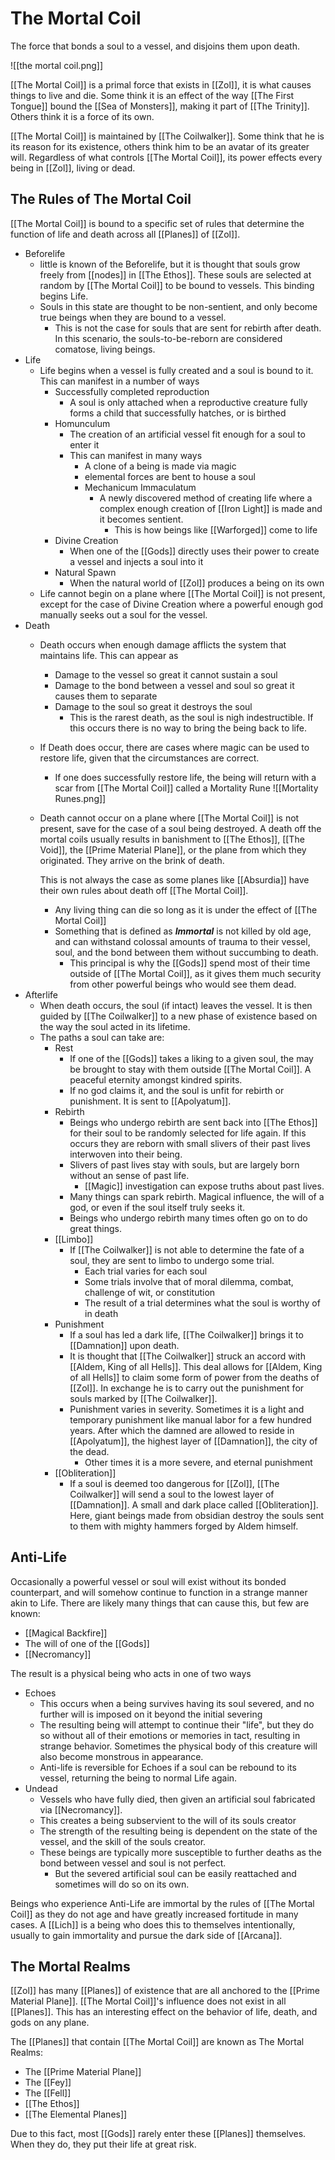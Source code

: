 # The Mortal Coil
The force that bonds a soul to a vessel, and disjoins them upon death.

![[the mortal coil.png]]

[[The Mortal Coil]] is a primal force that exists in [[Zol]], it is what causes things to live and die. Some think it is an effect of the way [[The First Tongue]] bound the [[Sea of Monsters]], making it part of [[The Trinity]]. Others think it is a force of its own.

[[The Mortal Coil]] is maintained by [[The Coilwalker]]. Some think that he is its reason for its existence, others think him to be an avatar of its greater will. Regardless of what controls [[The Mortal Coil]], its power effects every being in [[Zol]], living or dead.

## The Rules of The Mortal Coil
[[The Mortal Coil]] is bound to a specific set of rules that determine the function of life and death across all [[Planes]] of [[Zol]].
- Beforelife
	- little is known of the Beforelife, but it is thought that souls grow freely from [[nodes]] in [[The Ethos]]. These souls are selected at random by [[The Mortal Coil]] to be bound to vessels. This binding begins Life.
	- Souls in this state are thought to be non-sentient, and only become true beings when they are bound to a vessel.
		- This is not the case for souls that are sent for rebirth after death. In this scenario, the souls-to-be-reborn are considered comatose, living beings. 
- Life
	- Life begins when a vessel is fully created and a soul is bound to it. This can manifest in a number of ways
		- Successfully completed reproduction
			- A soul is only attached when a reproductive creature fully forms a child that successfully hatches, or is birthed
		- Homunculum
			- The creation of an artificial vessel fit enough for a soul to enter it
			- This can manifest in many ways
				- A clone of a being is made via magic
				- elemental forces are bent to house a soul
				- Mechanicum Immaculatum
					- A newly discovered method of creating life where a complex enough creation of [[Iron Light]] is made and it becomes sentient.
						- This is how beings like [[Warforged]] come to life
		- Divine Creation
			- When one of the [[Gods]] directly uses their power to create a vessel and injects a soul into it
		- Natural Spawn
			- When the natural world of [[Zol]] produces a being on its own
	- Life cannot begin on a plane where [[The Mortal Coil]] is not present, except for the case of Divine Creation where a powerful enough god manually seeks out a soul for the vessel.
- Death
	- Death occurs when enough damage afflicts the system that maintains life. This can appear as
		- Damage to the vessel so great it cannot sustain a soul
		- Damage to the bond between a vessel and soul so great it causes them to separate
		- Damage to the soul so great it destroys the soul
			- This is the rarest death, as the soul is nigh indestructible. If this occurs there is no way to bring the being back to life.
	- If Death does occur, there are cases where magic can be used to restore life, given that the circumstances are correct.
		- If one does successfully restore life, the being will return with a scar from [[The Mortal Coil]] called a Mortality Rune ![[Mortality Runes.png]]
	- Death cannot occur on a plane where [[The Mortal Coil]] is not present, save for the case of a soul being destroyed. A death off the mortal coils usually results in banishment to [[The Ethos]], [[The Void]], the [[Prime Material Plane]], or the plane from which they originated. They arrive on the brink of death. 
	  
	  This is not always the case as some planes like [[Absurdia]] have their own rules about death off [[The Mortal Coil]].
		- Any living thing can die so long as it is under the effect of [[The Mortal Coil]]
		- Something that is defined as ***Immortal*** is not killed by old age, and can withstand colossal amounts of trauma to their vessel, soul, and the bond between them without succumbing to death.
			- This principal is why the [[Gods]] spend most of their time outside of [[The Mortal Coil]], as it gives them much security from other powerful beings who would see them dead.
- Afterlife
	- When death occurs, the soul (if intact) leaves the vessel. It is then guided by [[The Coilwalker]] to a new phase of existence based on the way the soul acted in its lifetime.
	- The paths a soul can take are:
		- Rest
			- If one of the [[Gods]] takes a liking to a given soul, the may be brought to stay with them outside [[The Mortal Coil]]. A peaceful eternity amongst kindred spirits.
			- If no god claims it, and the soul is unfit for rebirth or punishment. It is sent to [[Apolyatum]].
		- Rebirth
			- Beings who undergo rebirth are sent back into [[The Ethos]] for their soul to be randomly selected for life again. If this occurs they are reborn with small slivers of their past lives interwoven into their being.
			- Slivers of past lives stay with souls, but are largely born without an sense of past life.
				- [[Magic]] investigation can expose truths about past lives.
			- Many things can spark rebirth. Magical influence, the will of a god, or even if the soul itself truly seeks it.
			- Beings who undergo rebirth many times often go on to do great things.
		- [[Limbo]]
			- If [[The Coilwalker]] is not able to determine the fate of a soul, they are sent to limbo to undergo some trial.
				- Each trial varies for each soul
				- Some trials involve that of moral dilemma, combat, challenge of wit, or constitution
				- The result of a trial determines what the soul is worthy of in death
		- Punishment
			- If a soul has led a dark life, [[The Coilwalker]] brings it to [[Damnation]] upon death.
			- It is thought that [[The Coilwalker]] struck an accord with [[Aldem, King of all Hells]]. This deal allows for [[Aldem, King of all Hells]] to claim some form of power from the deaths of [[Zol]]. In exchange he is to carry out the punishment for souls marked by [[The Coilwalker]].
			- Punishment varies in severity. Sometimes it is a light and temporary punishment like manual labor for a few hundred years. After which the damned are allowed to reside in [[Apolyatum]], the highest layer of [[Damnation]], the city of the dead.
				- Other times it is a more severe, and eternal punishment
		- [[Obliteration]]
			- If a soul is deemed too dangerous for [[Zol]], [[The Coilwalker]] will send a soul to the lowest layer of [[Damnation]]. A small and dark place called [[Obliteration]]. Here, giant beings made from obsidian destroy the souls sent to them with mighty hammers forged by Aldem himself.

## Anti-Life
Occasionally a powerful vessel or soul will exist without its bonded counterpart, and will somehow continue to function in a strange manner akin to Life. There are likely many things that can cause this, but few are known:
- [[Magical Backfire]]
- The will of one of the [[Gods]]
- [[Necromancy]]

The result is a physical being who acts in one of two ways
- Echoes
	- This occurs when a being survives having its soul severed, and no further will is imposed on it beyond the initial severing
	- The resulting being will attempt to continue their "life", but they do so without all of their emotions or memories in tact, resulting in strange behavior. Sometimes the physical body of this creature will also become monstrous in appearance.
	- Anti-life is reversible for Echoes if a soul can be rebound to its vessel, returning the being to normal Life again.
- Undead
	- Vessels who have fully died, then given an artificial soul fabricated via [[Necromancy]].
	- This creates a being subservient to the will of its souls creator
	- The strength of the resulting being is dependent on the state of the vessel, and the skill of the souls creator.
	- These beings are typically more susceptible to further deaths as the bond between vessel and soul is not perfect.
		- But the severed artificial soul can be easily reattached and sometimes will do so on its own.

Beings who experience Anti-Life are immortal by the rules of [[The Mortal Coil]] as they do not age and have greatly increased fortitude in many cases. A [[Lich]] is a being who does this to themselves intentionally, usually to gain immortality and pursue the dark side of [[Arcana]].


## The Mortal Realms
[[Zol]] has many [[Planes]] of existence that are all anchored to the [[Prime Material Plane]]. [[The Mortal Coil]]'s influence does not exist in all [[Planes]]. This has an interesting effect on the behavior of life, death, and gods on any plane.

The [[Planes]] that contain [[The Mortal Coil]] are known as The Mortal Realms:
- The [[Prime Material Plane]]
- The [[Fey]]
- The [[Fell]]
- [[The Ethos]]
- [[The Elemental Planes]]

Due to this fact, most [[Gods]] rarely enter these [[Planes]] themselves. When they do, they put their life at great risk.